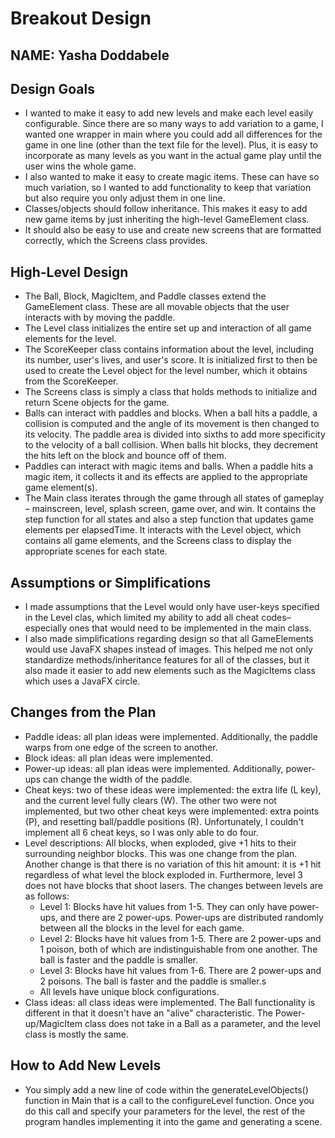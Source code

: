 # Breakout Design
## NAME: Yasha Doddabele


## Design Goals
* I wanted to make it easy to add new levels and make each level easily configurable. Since there are so many ways to add 
variation to a game, I wanted one wrapper in main where you could add all differences for the game in one line (other than 
the text file for the level). Plus, it is easy to incorporate as many levels as you want in the actual game play until the 
user wins the whole game.
* I also wanted to make it easy to create magic items. These can have so much variation, so I wanted to add functionality
to keep that variation but also require you only adjust them in one line.
* Classes/objects should follow inheritance. This makes it easy to add new game items by just inheriting the high-level 
GameElement class.
* It should also be easy to use and create new screens that are formatted correctly, which the Screens class provides.

## High-Level Design
* The Ball, Block, MagicItem, and Paddle classes extend the GameElement class. These are all movable objects that the user 
interacts with by moving the paddle.
* The Level class initializes the entire set up and interaction of all game elements for the level. 
* The ScoreKeeper class contains information about the level, including its number, user's lives, and user's score. It is
initialized first to then be used to create the Level object for the level number, which it obtains from the ScoreKeeper.
* The Screens class is simply a class that holds methods to initialize and return Scene objects for the game.
* Balls can interact with paddles and blocks. When a ball hits a paddle, a collision is computed and the angle of its 
movement is then changed to its velocity. The paddle area is divided into sixths to add more specificity to the velocity of a
ball collision. When balls hit blocks, they decrement the hits left on the block and bounce off of them.
* Paddles can interact with magic items and balls. When a paddle hits a magic item, it collects it and its effects are applied
to the appropriate game element(s).
* The Main class iterates through the game through all states of gameplay – mainscreen, level, splash screen, game over, and
win. It contains the step function for all states and also a step function that updates game elements per elapsedTime. It 
interacts with the Level object, which contains all game elements, and the Screens class to display the appropriate scenes 
for each state.

## Assumptions or Simplifications
* I made assumptions that the Level would only have user-keys specified in the Level clas, which limited my ability to add
all cheat codes–especially ones that would need to be implemented in the main class.
* I also made simplifications regarding design so that all GameElements would use JavaFX shapes instead of images. This helped
me not only standardize methods/inheritance features for all of the classes, but it also made it easier to add new elements
such as the MagicItems class which uses a JavaFX circle.

## Changes from the Plan
* Paddle ideas: all plan ideas were implemented. Additionally, the paddle warps from one edge of the screen to another.
* Block ideas: all plan ideas were implemented.
* Power-up ideas: all plan ideas were implemented. Additionally, power-ups can change the width of the paddle.
* Cheat keys: two of these ideas were implemented: the extra life (L key), and the current level fully clears (W). The other two 
were not implemented, but two other cheat keys were implemented: extra points (P), and resetting ball/paddle positions (R).
Unfortunately, I couldn't implement all 6 cheat keys, so I was only able to do four.
* Level descriptions: All blocks, when exploded, give +1 hits to their surrounding neighbor blocks. This was one change from
the plan. Another change is that there is no variation of this hit amount: it is +1 hit regardless of what level the block
exploded in. Furthermore, level 3 does not have blocks that shoot lasers. The changes between levels are as follows:
  * Level 1: Blocks have hit values from 1-5. They can only have power-ups, and there are 2 power-ups. Power-ups are distributed
  randomly between all the blocks in the level for each game.
  * Level 2: Blocks have hit values from 1-5. There are 2 power-ups and 1 poison, both of which are indistinguishable from 
  one another. The ball is faster and the paddle is smaller.
  * Level 3: Blocks have hit values from 1-6. There are 2 power-ups and 2 poisons. The ball is faster and the paddle is smaller.s
  * All levels have unique block configurations.
* Class ideas: all class ideas were implemented. The Ball functionality is different in that it doesn't have an "alive" characteristic.
The Power-up/MagicItem class does not take in a Ball as a parameter, and the level class is mostly the same.

## How to Add New Levels
* You simply add a new line of code within the generateLevelObjects() function in Main that is a call to the configureLevel
function. Once you do this call and specify your parameters for the level, the rest of the program handles implementing it into
the game and generating a scene.

